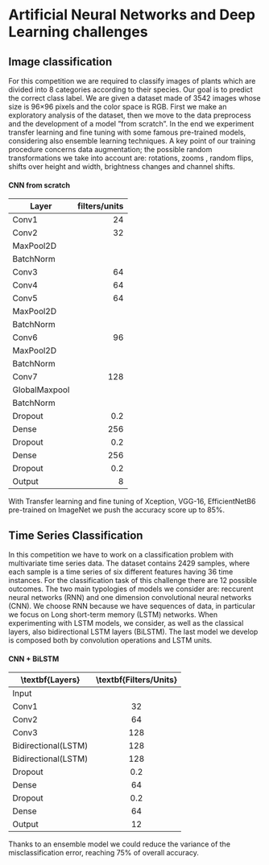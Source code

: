 # Artificial Neural Networks and Deep Learning challenges

## Image classification

For this competition we are required to classify images of plants which are divided into 8 categories
according to their species. Our goal is to predict the correct class label. We are given a dataset
made of 3542 images whose size is 96×96 pixels and the color space is RGB.
First we make an exploratory analysis of the dataset, then we move to the data preprocess and
the development of a model ”from scratch”. In the end we experiment transfer learning and fine
tuning with some famous pre-trained models, considering also ensemble learning techniques.
A key point of our training procedure concerns data augmentation; the possible random transformations we take into account are: rotations, zooms , random flips, shifts over height and width, brightness
changes and channel shifts.

#### CNN from scratch

| Layer   | filters/units |
|---------|--------------:|
| Conv1   |            24 |
| Conv2   |            32 |
|MaxPool2D|               |
|BatchNorm|               |
| Conv3   |            64 |
| Conv4   |            64 |
| Conv5   |            64 |
|MaxPool2D|               |
|BatchNorm|               |
| Conv6   |            96 |
|MaxPool2D|               |
|BatchNorm|               |
| Conv7   |           128 |
|GlobalMaxpool            |
|BatchNorm|               |
| Dropout |           0.2 |
| Dense   |           256 |
| Dropout |           0.2 |
| Dense   |           256 |
| Dropout |           0.2 |
| Output  |             8 |

With Transfer learning and fine tuning of Xception, VGG-16, EfficientNetB6 pre-trained on ImageNet we push the accuracy score up to 85%.




##  Time Series Classification

In this competition we have to work on a classification problem with multivariate time series data.
The dataset contains 2429 samples, where each sample is a time series of six different features having 36 time instances. For the classification task of this challenge there are 12 possible outcomes.
The two main typologies of models we consider are: reccurent neural networks (RNN) and one
dimension convolutional neural networks (CNN). We choose RNN because we have sequences of
data, in particular we focus on Long short-term memory (LSTM) networks.
When experimenting with LSTM models, we consider, as well as the
classical layers, also bidirectional LSTM layers (BiLSTM).
The last model we develop is composed both by convolution operations and LSTM
units.


#### CNN + BiLSTM

| \textbf{Layers}     | \textbf{Filters/Units} |
|---------------------|:----------------------:|
| Input               |                        |
| Conv1               |           32           |
| Conv2               |           64           |
| Conv3               |           128          |
| Bidirectional(LSTM) |           128          |
| Bidirectional(LSTM) |           128          |
| Dropout             |           0.2          |
| Dense               |           64           |
| Dropout             |           0.2          |
| Dense               |           64           |
| Output              |           12           |

Thanks to an ensemble model we could reduce the variance of the misclassification error, reaching 75% of overall accuracy.
